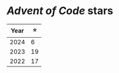 # *Advent of Code* stars

| Year |  ⭐  |
| ---- | ---- |
| 2024 |   6  |
| 2023 |  19  |
| 2022 |  17  |
